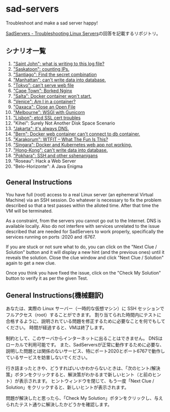 # sad-servers
Troubleshoot and make a sad server happy!

[SadServers - Troubleshooting Linux Servers](https://sadservers.com/)の回答を記載するリポジトリ。


## シナリオ一覧

1. ["Saint John": what is writing to this log file?](SaintJohn_what-is-writing-to-this-log-file.md)
1. ["Saskatoon": counting IPs.](Saskatoon_counting-ips.md)
1. ["Santiago": Find the secret combination](Santiago_find-the-secret-combination.md)
1. ["Manhattan": can't write data into database.](Manhattan_cant-write-data-into-database)
1. ["Tokyo": can't serve web file](Tokyo_cant-serve-web-file.md)
1. ["Cape Town": Borked Nginx](CapeTown_borked-nginx.md)
1. ["Salta": Docker container won't start.](Salta_docker-container-wont-start.md)
1. ["Venice": Am I in a container?](Venice_am-i-in-a-container.md)
1. ["Oaxaca": Close an Open File](Oaxaca_close-an-open-file.md)
1. ["Melbourne": WSGI with Gunicorn](Melbourne_wsgi-with-gunicorn.md)
1. ["Lisbon": etcd SSL cert troubles](Lisbon_etcd-ssl-cert-troubles.md)
1. "Kihei": Surely Not Another Disk Space Scenario
1. ["Jakarta": it's always DNS.](Jakarta_its-always-dns.md)
1. ["Bern": Docker web container can't connect to db container.](Bern_docker-web-container-cant-connect-to-db-container.md)
1. ["Karakorum": WTFIT – What The Fun Is This?](Karakorum_wtfit–what-the-fun-is-this.md)
1. ["Singara": Docker and Kubernetes web app not working.](Singara_docker-and-kubernetes-web-app-not-working.md)
1. ["Hong-Kong": can't write data into database.](Hong-Kong_cant-write-data-into-database.md)
1. ["Pokhara": SSH and other sshenanigans](Pokhara_ssh-and-other-sshenanigans.md)
1. "Roseau": Hack a Web Server
1. "Belo-Horizonte": A Java Enigma


## General Instructions
You have full (root) access to a real Linux server (an ephemeral Virtual Machine) via an SSH session.
Do whatever is necessary to fix the problem described so that a test passes within the alloted time.
After that time the VM will be terminated.

As a constraint, from the servers you cannot go out to the Internet.
DNS is available locally.
Also do not interfere with services unrelated to the issue described that are needed for SadServers to work properly, specifically the services running on ports :2020 and :6767.

If you are stuck or not sure what to do, you can click on the "Next Clue / Solution" button and it will display a new hint (and the previous ones) until it reveals the solution.
Close the clue window and click "Next Clue / Solution" again to get a new clue.

Once you think you have fixed the issue, click on the "Check My Solution" button to verify it as per the given Test.


## General Instructions(機械翻訳)
あなたは、実際の Linux サーバー（一時的な仮想マシン）に SSH セッションでフルアクセス（root）することができます。
割り当てられた時間内にテストに合格するように、説明されている問題を修正するために必要なことを何でもしてください。
時間が経過すると、VMは終了します。

制約として、このサーバからインターネットに出ることはできません。
DNSはローカルで利用可能です。
また、SadServersが正常に動作するために必要な、説明した問題とは関係のないサービス、特にポート2020とポート6767で動作しているサービスを妨害しないでください。

行き詰まったときや、どうすればいいかわからないときは、「次のヒント/解決策」ボタンをクリックすると、解決策がわかるまで新しいヒント（と前のヒント）が表示されます。
ヒントウィンドウを閉じて、もう一度「Next Clue / Solution」をクリックすると、新しいヒントが表示されます。

問題が解決したと思ったら、「Check My Solution」ボタンをクリックし、与えられたテスト通りに解決したかどうかを確認します。
